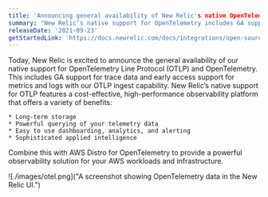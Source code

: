 ```yaml
---
title: 'Announcing general availability of New Relic's native OpenTelemetry support'
summary: "New Relic’s native support for OpenTelemetry includes GA support for trace data and early access support for metrics and logs with our OTLP ingest capability."
releaseDate: '2021-09-23'
getStartedLink: 'https://docs.newrelic.com/docs/integrations/open-source-telemetry-integrations/opentelemetry/opentelemetry-quick-start/'
---
```

Today, New Relic is excited to announce the general availability of our native support for OpenTelemetry Line Protocol (OTLP) and OpenTelemetry. This includes GA support for trace data and early access support for metrics and logs with our OTLP ingest capability. New Relic’s native support for OTLP features a cost-effective, high-performance observability platform that offers a variety of benefits:

    * Long-term storage
    * Powerful querying of your telemetry data
    * Easy to use dashboarding, analytics, and alerting
    * Sophisticated applied intelligence

Combine this with AWS Distro for OpenTelemetry to provide a powerful observability solution for your AWS workloads and infrastructure.

![./images/otel.png]("A screenshot showing OpenTelemetry data in the New Relic UI.")
